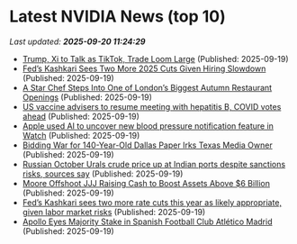 # Latest NVIDIA News (top 10)
_Last updated: **2025-09-20 11:24:29**_

- [Trump, Xi to Talk as TikTok, Trade Loom Large](https://biztoc.com/x/dcd1adf9ceb31774) (Published: 2025-09-19)
- [Fed’s Kashkari Sees Two More 2025 Cuts Given Hiring Slowdown](https://biztoc.com/x/ed9f4475b69d631e) (Published: 2025-09-19)
- [A Star Chef Steps Into One of London’s Biggest Autumn Restaurant Openings](https://biztoc.com/x/8aafde046a7d740a) (Published: 2025-09-19)
- [US vaccine advisers to resume meeting with hepatitis B, COVID votes ahead](https://biztoc.com/x/33550c177e91bdfc) (Published: 2025-09-19)
- [Apple used AI to uncover new blood pressure notification feature in Watch](https://biztoc.com/x/6ef55112b366f8d6) (Published: 2025-09-19)
- [Bidding War for 140-Year-Old Dallas Paper Irks Texas Media Owner](https://biztoc.com/x/82d61c33cf0fecb0) (Published: 2025-09-19)
- [Russian October Urals crude price up at Indian ports despite sanctions risks, sources say](https://biztoc.com/x/a54437c29aeb3601) (Published: 2025-09-19)
- [Moore Offshoot JJJ Raising Cash to Boost Assets Above $6 Billion](https://biztoc.com/x/437cea70d9a0c11b) (Published: 2025-09-19)
- [Fed’s Kashkari sees two more rate cuts this year as likely appropriate, given labor market risks](https://biztoc.com/x/250bb5da0644f08e) (Published: 2025-09-19)
- [Apollo Eyes Majority Stake in Spanish Football Club Atlético Madrid](https://biztoc.com/x/dc8976b07a39bd68) (Published: 2025-09-19)
